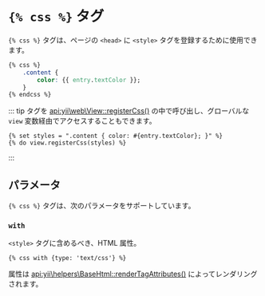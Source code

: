 # `{% css %}` タグ

`{% css %}` タグは、ページの `<head>` に `<style>` タグを登録するために使用できます。

```css
{% css %}
    .content {
        color: {{ entry.textColor }};
    }
{% endcss %}
```

::: tip タグを <api:yii\web\View::registerCss()> の中で呼び出し、グローバルな `view` 変数経由でアクセスすることもできます。

```twig
{% set styles = ".content { color: #{entry.textColor}; }" %}
{% do view.registerCss(styles) %}
```

:::

## パラメータ

`{% css %}` タグは、次のパラメータをサポートしています。

### `with`

`<style>` タグに含めるべき、HTML 属性。

```twig
{% css with {type: 'text/css'} %}
```

属性は <api:yii\helpers\BaseHtml::renderTagAttributes()> によってレンダリングされます。
